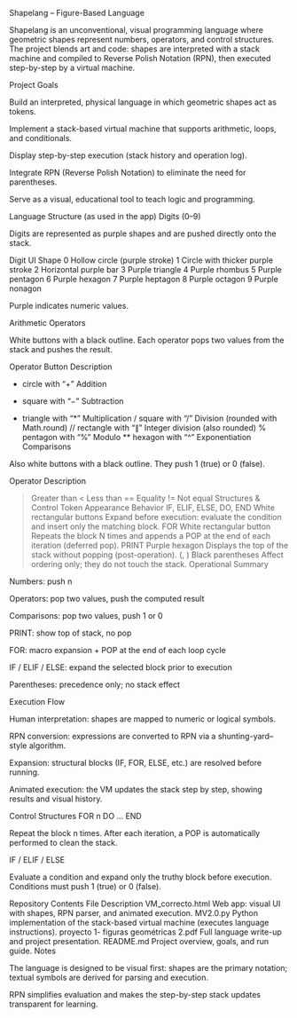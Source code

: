 Shapelang – Figure-Based Language

Shapelang is an unconventional, visual programming language where geometric shapes represent numbers, operators, and control structures.
The project blends art and code: shapes are interpreted with a stack machine and compiled to Reverse Polish Notation (RPN), then executed step-by-step by a virtual machine.

Project Goals

Build an interpreted, physical language in which geometric shapes act as tokens.

Implement a stack-based virtual machine that supports arithmetic, loops, and conditionals.

Display step-by-step execution (stack history and operation log).

Integrate RPN (Reverse Polish Notation) to eliminate the need for parentheses.

Serve as a visual, educational tool to teach logic and programming.

Language Structure (as used in the app)
Digits (0–9)

Digits are represented as purple shapes and are pushed directly onto the stack.

Digit	UI Shape
0	Hollow circle (purple stroke)
1	Circle with thicker purple stroke
2	Horizontal purple bar
3	Purple triangle
4	Purple rhombus
5	Purple pentagon
6	Purple hexagon
7	Purple heptagon
8	Purple octagon
9	Purple nonagon

Purple indicates numeric values.

Arithmetic Operators

White buttons with a black outline. Each operator pops two values from the stack and pushes the result.

Operator	Button	Description
+	circle with “+”	Addition
-	square with “−”	Subtraction
*	triangle with “*”	Multiplication
/	square with “/”	Division (rounded with Math.round)
//	rectangle with “∥”	Integer division (also rounded)
%	pentagon with “%”	Modulo
**	hexagon with “^”	Exponentiation
Comparisons

Also white buttons with a black outline. They push 1 (true) or 0 (false).

Operator	Description
>	Greater than
<	Less than
==	Equality
!=	Not equal
Structures & Control
Token	Appearance	Behavior
IF, ELIF, ELSE, DO, END	White rectangular buttons	Expand before execution: evaluate the condition and insert only the matching block.
FOR	White rectangular button	Repeats the block N times and appends a POP at the end of each iteration (deferred pop).
PRINT	Purple hexagon	Displays the top of the stack without popping (post-operation).
(, )	Black parentheses	Affect ordering only; they do not touch the stack.
Operational Summary

Numbers: push n

Operators: pop two values, push the computed result

Comparisons: pop two values, push 1 or 0

PRINT: show top of stack, no pop

FOR: macro expansion + POP at the end of each loop cycle

IF / ELIF / ELSE: expand the selected block prior to execution

Parentheses: precedence only; no stack effect

Execution Flow

Human interpretation: shapes are mapped to numeric or logical symbols.

RPN conversion: expressions are converted to RPN via a shunting-yard–style algorithm.

Expansion: structural blocks (IF, FOR, ELSE, etc.) are resolved before running.

Animated execution: the VM updates the stack step by step, showing results and visual history.

Control Structures
FOR n DO … END

Repeat the block n times.
After each iteration, a POP is automatically performed to clean the stack.

IF / ELIF / ELSE

Evaluate a condition and expand only the truthy block before execution.
Conditions must push 1 (true) or 0 (false).

Repository Contents
File	Description
VM_correcto.html	Web app: visual UI with shapes, RPN parser, and animated execution.
MV2.0.py	Python implementation of the stack-based virtual machine (executes language instructions).
proyecto 1- figuras geométricas 2.pdf	Full language write-up and project presentation.
README.md	Project overview, goals, and run guide.
Notes

The language is designed to be visual first: shapes are the primary notation; textual symbols are derived for parsing and execution.

RPN simplifies evaluation and makes the step-by-step stack updates transparent for learning.
